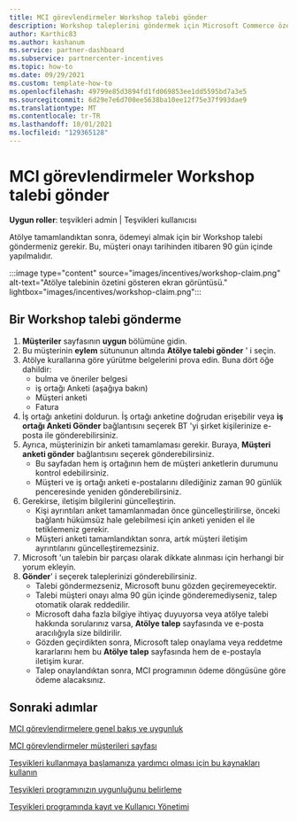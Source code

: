 ```yaml
---
title: MCI görevlendirmeler Workshop talebi gönder
description: Workshop taleplerini göndermek için Microsoft Commerce özen(MCI) program görevlendirmeleri bölümünü kullanın.
author: Karthic83
ms.author: kashanum
ms.service: partner-dashboard
ms.subservice: partnercenter-incentives
ms.topic: how-to
ms.date: 09/29/2021
ms.custom: template-how-to
ms.openlocfilehash: 49799e85d3894fd1fd069853ee1dd5595bd7a3e5
ms.sourcegitcommit: 6d29e7e6d700ee5638ba10ee12f75e37f993dae9
ms.translationtype: MT
ms.contentlocale: tr-TR
ms.lasthandoff: 10/01/2021
ms.locfileid: "129365128"
---
```

# <a name="submit-an-mci-engagements-workshop-claim"></a>MCI görevlendirmeler Workshop talebi gönder 

**Uygun roller**: teşvikleri admin | Teşvikleri kullanıcısı

Atölye tamamlandıktan sonra, ödemeyi almak için bir Workshop talebi göndermeniz gerekir. Bu, müşteri onayı tarihinden itibaren 90 gün içinde yapılmalıdır.

:::image type="content" source="images/incentives/workshop-claim.png" alt-text="Atölye talebinin özetini gösteren ekran görüntüsü." lightbox="images/incentives/workshop-claim.png":::

## <a name="how-to-submit-a-workshop-claim"></a>Bir Workshop talebi gönderme 

1. **Müşteriler** sayfasının **uygun** bölümüne gidin.
2. Bu müşterinin **eylem** sütununun altında **Atölye talebi gönder** ' i seçin.
3. Atölye kurallarına göre yürütme belgelerini prova edin. Buna dört öğe dahildir:
   - bulma ve öneriler belgesi
   - iş ortağı Anketi (aşağıya bakın)
   - Müşteri anketi
   - Fatura
4. İş ortağı anketini doldurun. İş ortağı anketine doğrudan erişebilir veya **iş ortağı Anketi Gönder** bağlantısını seçerek BT 'yi şirket kişilerinize e-posta ile gönderebilirsiniz.
5.  Ayrıca, müşterinizin bir anketi tamamlaması gerekir. Buraya, **Müşteri anketi gönder** bağlantısını seçerek gönderebilirsiniz.
    - Bu sayfadan hem iş ortağının hem de müşteri anketlerin durumunu kontrol edebilirsiniz.
    - Müşteri ve iş ortağı anketi e-postalarını dilediğiniz zaman 90 günlük penceresinde yeniden gönderebilirsiniz.
6. Gerekirse, iletişim bilgilerini güncelleştirin.
   - Kişi ayrıntıları anket tamamlanmadan önce güncelleştirilirse, önceki bağlantı hükümsüz hale gelebilmesi için anketi yeniden el ile tetiklemeniz gerekir.
   - Müşteri anketi tamamlandıktan sonra, artık müşteri iletişim ayrıntılarını güncelleştiremezsiniz.
7. Microsoft 'un talebin bir parçası olarak dikkate alınması için herhangi bir yorum ekleyin.
8. **Gönder**' i seçerek taleplerinizi gönderebilirsiniz.
   - Talebi göndermezseniz, Microsoft bunu gözden geçiremeyecektir.
   - Talebi müşteri onayı alma 90 gün içinde gönderemediyseniz, talep otomatik olarak reddedilir.
   - Microsoft daha fazla bilgiye ihtiyaç duyuyorsa veya atölye talebi hakkında sorularınız varsa, **Atölye talep** sayfasında ve e-posta aracılığıyla size bildirilir.
   - Gözden geçirdikten sonra, Microsoft talep onaylama veya reddetme kararlarını hem bu **Atölye talep** sayfasında hem de e-postayla iletişim kurar.
   - Talep onaylandıktan sonra, MCI programının ödeme döngüsüne göre ödeme alacaksınız.
  
 ## <a name="next-steps"></a>Sonraki adımlar
[MCI görevlendirmelere genel bakış ve uygunluk](/partner-center/mci-engagements)

[MCI görevlendirmeler müşterileri sayfası](/partner-center/mci-engagements-customers)

[Teşvikleri kullanmaya başlamanıza yardımcı olması için bu kaynakları kullanın](/partner-center/incentives-get-started-intro)

[Teşvikleri programınızın uygunluğunu belirleme](/partner-center/incentives-determined-your-program-eligibility)

[Teşvikleri programında kayıt ve Kullanıcı Yönetimi](/partner-center/incentives-enroll)